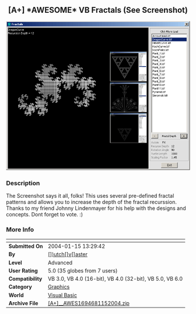 ﻿<div align="center">

## \[A\+\] \*AWESOME\* VB Fractals \(See Screenshot\)

<img src="PIC20041151333553214.gif">
</div>

### Description

The Screenshot says it all, folks! This uses several pre-defined fractal patterns and allows you to increase the depth of the fractal recurssion. Thanks to my friend Johnny Lindenmayer for his help with the designs and concepts. Dont forget to vote. :)
 
### More Info
 


<span>             |<span>
---                |---
**Submitted On**   |2004-01-15 13:29:42
**By**             |[\[\]\)utch\[\]v\[\]aster](https://github.com/Planet-Source-Code/PSCIndex/blob/master/ByAuthor/utch-v-aster.md)
**Level**          |Advanced
**User Rating**    |5.0 (35 globes from 7 users)
**Compatibility**  |VB 3\.0, VB 4\.0 \(16\-bit\), VB 4\.0 \(32\-bit\), VB 5\.0, VB 6\.0
**Category**       |[Graphics](https://github.com/Planet-Source-Code/PSCIndex/blob/master/ByCategory/graphics__1-46.md)
**World**          |[Visual Basic](https://github.com/Planet-Source-Code/PSCIndex/blob/master/ByWorld/visual-basic.md)
**Archive File**   |[\[A\+\]\_\_AWES1694681152004\.zip](https://github.com/Planet-Source-Code/utch-v-aster-a-awesome-vb-fractals-see-screenshot__1-51022/archive/master.zip)








